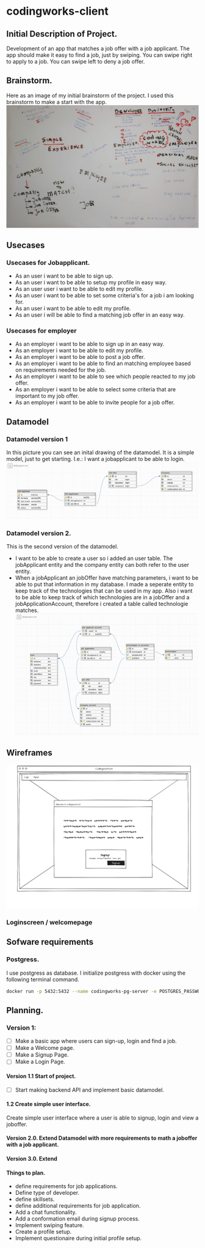 # codingworks-client

## Initial Description of Project.

Development of an app that matches a job offer with a job applicant.
The app should make it easy to find a job, just by swiping. You can swipe right to apply to a job. You can swipe left to deny a job offer.

## Brainstorm.

Here as an image of my initial brainstorm of the project. I used this brainstorm to make a start with the app.
![Initial Brainstorm](documentationCodingworks/first_brainstorm.jpeg)

## Usecases

### Usecases for Jobapplicant.

- As an user i want to be able to sign up.
- As an user i want to be able to setup my profile in easy way.
- As an user user i want to be able to edit my profile.
- As an user i want to be able to set some criteria's for a job i am looking for.
- As an user i want to be able to edit my profile.
- As an user i will be able to find a matching job offer in an easy way.

### Usecases for employer

- As an employer i want to be able to sign up in an easy way.
- As an employer i want to be able to edit my profile.
- As an employer i want to be able to post a job offer.
- As an employer i want to be able to find an matching employee based on requirements needed for the job.
- As an employer i want to be able to see which people reacted to my job offer.
- As an employer i want to be able to select some criteria that are important to my job offer.
- As an employer i want to be able to invite people for a job offer.

## Datamodel

### Datamodel version 1

In this picture you can see an inital drawing of the datamodel. It is a simple model, just to get starting. I.e.: I want a jobapplicant to be able to login.
![Initial Datamodel](documentationCodingworks/dataModels/model1.png)

### Datamodel version 2.

This is the second version of the datamodel.

- I want to be able to create a user so i added an user table.
  The jobApplicant entity and the company entity can both refer to the user entity.
- When a jobApplicant an jobOffer have matching parameters, i want to be able to put that information in my database. I made a seperate entity to keep track of the technologies that can be used in my app. Also i want to be able to keep track of which technologies are in a jobOffer and a jobApplicationAccount, therefore i created a table called technologie matches.
  ![Datamodel version 2](documentationCodingworks/dataModels/model2b.png)

## Wireframes

![Welcome/loginpage](documentationCodingworks/wireframes/homepage.png)

### Loginscreen / welcomepage

## Sofware requirements

### Postgress.

I use postgress as database. I initialize postgress with docker using the following terminal command.

```bash
docker run -p 5432:5432 --name codingworks-pg-server -e POSTGRES_PASSWORD=password -d postgres
```

## Planning.

### Version 1:

- [ ] Make a basic app where users can sign-up, login and find a job.
- [ ] Make a Welcome page.
- [ ] Make a Signup Page.
- [ ] Make a Login Page.

#### Version 1.1 Start of project.

- [ ] Start making backend API and implement basic datamodel.

#### 1.2 Create simple user interface.

Create simple user interface where a user is able to signup, login and view a joboffer.

#### Version 2.0. Extend Datamodel with more requirements to math a joboffer with a job applicant.

#### Version 3.0. Extend

#### Things to plan.

- define requirements for job applications.
- Define type of developer.
- define skillsets.
- define additional requirements for job application.
- Add a chat functionality.
- Add a conformation email during signup process.
- Implement swiping feature.
- Create a profile setup.
- Implement questionaire during initial profile setup.
